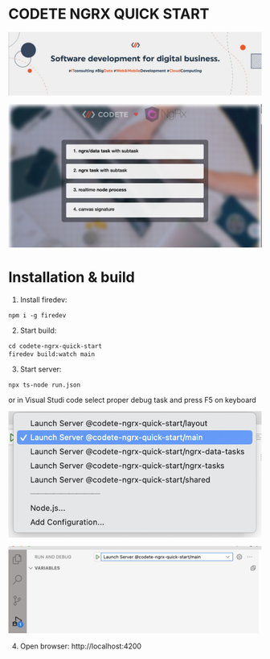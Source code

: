 # CODETE NGRX QUICK START

<p style="text-align: center;"><img src="./baner.jpeg" ></p>

<p style="text-align: center;"><img src="./screen.png" ></p>

# Installation & build

1. Install firedev:
```
npm i -g firedev
```

2. Start build:
```
cd codete-ngrx-quick-start
firedev build:watch main
```

3. Start server:
```
npx ts-node run.json
```
or in Visual Studi code select proper debug task and press F5 on keyboard

![](proper-debug.png)

![](vscode-debug.png)

4. Open browser: http://localhost:4200
